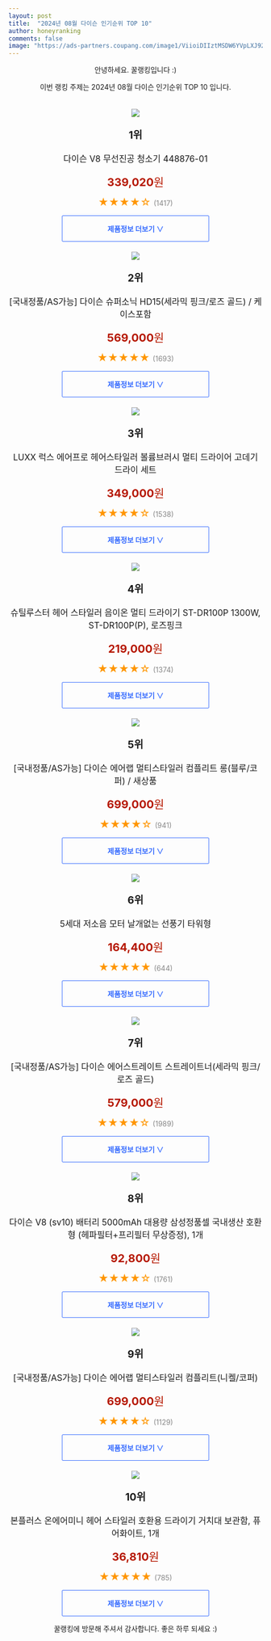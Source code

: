 ```yaml
---
layout: post
title:  "2024년 08월 다이슨 인기순위 TOP 10"
author: honeyranking
comments: false
image: "https://ads-partners.coupang.com/image1/ViioiDIIztMSDW6YVpLXJ92rvOnIp2E5FGJkOZc1x781Rle91oQZ-EzFKqShXUOMEbpB1O1Yg45IGbYJLnD-WdnH7JJDiZWRSWChSltXP3HwFHKwSbRm9v--9wje9McrDRtBhd0uHoJnajrO4ITOW-CK6s2-eKsrJO2fBIrlGHofobOYH-IGdplC2U4ekd_6NTTTo05EYW_-_ySHYJKhr7VGFm-hyTVGF1-nPRU97frFtSuqAG09vkKy0fsufpDBH4ACPD7B0GYPf6sXJ8WuWnkP8Oqca-EFVw=="
---
```

<p style="text-align: center;">안녕하세요. 꿀랭킹입니다 :)</p>
<p style="text-align: center;">이번 랭킹 주제는 2024년 08월 다이슨 인기순위 TOP 10 입니다.</p><center><img src="https://ads-partners.coupang.com/image1/ViioiDIIztMSDW6YVpLXJ92rvOnIp2E5FGJkOZc1x781Rle91oQZ-EzFKqShXUOMEbpB1O1Yg45IGbYJLnD-WdnH7JJDiZWRSWChSltXP3HwFHKwSbRm9v--9wje9McrDRtBhd0uHoJnajrO4ITOW-CK6s2-eKsrJO2fBIrlGHofobOYH-IGdplC2U4ekd_6NTTTo05EYW_-_ySHYJKhr7VGFm-hyTVGF1-nPRU97frFtSuqAG09vkKy0fsufpDBH4ACPD7B0GYPf6sXJ8WuWnkP8Oqca-EFVw==" style="margin-top:20px" /></center><p style="text-align: center; font-size: 20px"><b>1위</b></p><p style="text-align: center; font-size: 17px">다이슨 V8 무선진공 청소기 448876-01</p><p style="text-align: center;"><span style="color: #b61800; font-size: 22px;"><b>339,020</b>원</span></p><p style="text-align: center;"><span style="color: #ff9600; font-size: 20px;">★★★★☆ </span><span style="color: #878787;">(1417)</span></p><center><a href="https://link.coupang.com/re/AFFSDP?lptag=AF3899140&subid=honeyrank&pageKey=7610643441&itemId=20155598812&vendorItemId=87248384030&traceid=V0-153-8d5a678dd0705610&requestid=20240823050000227316330938&token=31850C%7CMIXED"><div style="font-size: 14px; display: inline-block; padding: 15px 90px; color: #346aff; border-radius: 2px; border: 1px solid #346aff; cursor: pointer;"><b>제품정보 더보기 &or;</b></div></a></center><center><img src="https://ads-partners.coupang.com/image1/SPTWdEEMvLwE3P0SSLRAqdi4s_jtoKz_G2VkUY_ql0kuG80J0EqxbIo9CX--HWuz5gk_1HlgB4MgYf3wxYnBY7J9ALr0dF8uPPrSfKAcpK86cmTXSNHQiulh4nKTTyuxnpRh-m3fW0dFvopjJcxFWLtQAiCTmFA7gzUnbsW6tpS6e2l2e9gUB8dxbS9_798KITmMhaRTyZ-A9pSOiPP2vBz9GCqwq-CUMHFe4_GpOdcHOeCmPhGD4gAR6l2lPmU3KciZL7qfg2_aOk9517gZTwwaRtO6Dx_uRRvO9Gjah2WqLm_nP1K1X-BD" style="margin-top:20px" /></center><p style="text-align: center; font-size: 20px"><b>2위</b></p><p style="text-align: center; font-size: 17px">[국내정품/AS가능] 다이슨 슈퍼소닉 HD15(세라믹 핑크/로즈 골드) / 케이스포함</p><p style="text-align: center;"><span style="color: #b61800; font-size: 22px;"><b>569,000</b>원</span></p><p style="text-align: center;"><span style="color: #ff9600; font-size: 20px;">★★★★★ </span><span style="color: #878787;">(1693)</span></p><center><a href="https://link.coupang.com/re/AFFSDP?lptag=AF3899140&subid=honeyrank&pageKey=8103797175&itemId=22931785099&vendorItemId=90173905699&traceid=V0-153-0891f189f4ac2913&requestid=20240823050000227316330938&token=31850C%7CMIXED"><div style="font-size: 14px; display: inline-block; padding: 15px 90px; color: #346aff; border-radius: 2px; border: 1px solid #346aff; cursor: pointer;"><b>제품정보 더보기 &or;</b></div></a></center><center><img src="https://ads-partners.coupang.com/image1/4Pl9GpFGHU265h4W4LZSYH5DsWHRwzZGhVw-0mch_QpM5kdVMvQ-_UwjM3vgVxDvOAzCUBBXriU-Ao8gjHP1kqQNdpYQvtDmvZZ7-znSc0DzW0mjtGgCDnsBGFTmeJ8byKwEumbb4V9DnevkI3x73yu75y__R_Lc693tt6Z-UkPj36ZxE3gD__Cr_qtwrEWu3Vnnzg4nDIu83sLwsJwG-737TiGodGpfMn-5Etz-ZDTfCJEWxgy8k1_lxP5SVttWaFrP9tsGowdZMel63fScjLPT7anKweXTyIlyNHIlA8DWmAsKp0LWLTr5Q3WQTg==" style="margin-top:20px" /></center><p style="text-align: center; font-size: 20px"><b>3위</b></p><p style="text-align: center; font-size: 17px">LUXX 럭스 에어프로 헤어스타일러 볼륨브러시 멀티 드라이어 고데기 드라이 세트</p><p style="text-align: center;"><span style="color: #b61800; font-size: 22px;"><b>349,000</b>원</span></p><p style="text-align: center;"><span style="color: #ff9600; font-size: 20px;">★★★★☆ </span><span style="color: #878787;">(1538)</span></p><center><a href="https://link.coupang.com/re/AFFSDP?lptag=AF3899140&subid=honeyrank&pageKey=7814324435&itemId=21205437807&vendorItemId=88266672303&traceid=V0-153-a302f32185e03d60&clickBeacon=1cf41e90-60c1-11ef-90ef-b11ebefe0a55%7E3&requestid=20240823050000227316330938&token=31850C%7CMIXED"><div style="font-size: 14px; display: inline-block; padding: 15px 90px; color: #346aff; border-radius: 2px; border: 1px solid #346aff; cursor: pointer;"><b>제품정보 더보기 &or;</b></div></a></center><center><img src="https://ads-partners.coupang.com/image1/I6UPEWNfCa3skP61I3nUYk2PQhrIoY-k4wlFmsZgTMmbqT5Zup-tS4E53uWeSA1QtRRnSce3GoBbnHfV_zVOihOmjpXUM7JyUWnxHQQsNnltZYZUOFnlH_Ev0vtdVsAebnrqypxxRf--EMrTV-IOPF5er90F9KQ6psu4OJXQroUs5Jb-EiNgCpp65auGJnvXecmehGymARM3gnefXKr46SKcKKzGkrepIpqemc1XKlLqGGBwXecgTth6HNKvGLLlM99YavCQMUaVjQ2eZGAuhMsoDKxhhj8IKgP4JPlvKA==" style="margin-top:20px" /></center><p style="text-align: center; font-size: 20px"><b>4위</b></p><p style="text-align: center; font-size: 17px">슈틸루스터 헤어 스타일러 음이온 멀티 드라이기 ST-DR100P 1300W, ST-DR100P(P), 로즈핑크</p><p style="text-align: center;"><span style="color: #b61800; font-size: 22px;"><b>219,000</b>원</span></p><p style="text-align: center;"><span style="color: #ff9600; font-size: 20px;">★★★★☆ </span><span style="color: #878787;">(1374)</span></p><center><a href="https://link.coupang.com/re/AFFSDP?lptag=AF3899140&subid=honeyrank&pageKey=8135289222&itemId=23108345563&vendorItemId=90141611484&traceid=V0-153-23c92a47af89cf3a&clickBeacon=1cf41e90-60c1-11ef-87e8-f744010ddd61%7E3&requestid=20240823050000227316330938&token=31850C%7CMIXED"><div style="font-size: 14px; display: inline-block; padding: 15px 90px; color: #346aff; border-radius: 2px; border: 1px solid #346aff; cursor: pointer;"><b>제품정보 더보기 &or;</b></div></a></center><center><img src="https://ads-partners.coupang.com/image1/TGXqgpcEqlg81E46TF1QDgATXgFgirBgDGoz9S4ZNc8wqGgYJqkCONYuX7ReSVKf-R1ugNyiWismBbY1ieUZzpmPNP2AEpzKnh5SCr_C7DdmDYN8cCoQ9z47LZlbwpV3tovGDfgWUbHYaEYwK5rNQoanTpxUpcHkD7ulTRfn7nBBCLtWG6VTjGcxYskS0pMJZSG8UMVMNmliKgom2lCKqoBBr5OOj5nWj9vYpcifOpwANMzX9iEGqxdXTT5GDdbUHF_mqiqQFsxU7-rSC5UjSDyLlP_61Kl9CbQaGVJq-1vyU6hwI6EiLRQ=" style="margin-top:20px" /></center><p style="text-align: center; font-size: 20px"><b>5위</b></p><p style="text-align: center; font-size: 17px">[국내정품/AS가능] 다이슨 에어랩 멀티스타일러 컴플리트 롱(블루/코퍼) / 새상품</p><p style="text-align: center;"><span style="color: #b61800; font-size: 22px;"><b>699,000</b>원</span></p><p style="text-align: center;"><span style="color: #ff9600; font-size: 20px;">★★★★☆ </span><span style="color: #878787;">(941)</span></p><center><a href="https://link.coupang.com/re/AFFSDP?lptag=AF3899140&subid=honeyrank&pageKey=7357669559&itemId=18948915018&vendorItemId=85476741064&traceid=V0-153-67df80e8e2eb5a32&requestid=20240823050000227316330938&token=31850C%7CMIXED"><div style="font-size: 14px; display: inline-block; padding: 15px 90px; color: #346aff; border-radius: 2px; border: 1px solid #346aff; cursor: pointer;"><b>제품정보 더보기 &or;</b></div></a></center><center><img src="https://ads-partners.coupang.com/image1/4x9aPZSEVDPJ9tkB424PreTzJdB2LUlONAL7hj7U7A5sQmyZcIletinH2gFBVhyaaAYawfC7dOQ8EenJBEXeGCECSHKA3LE6A0z7k_R2QInuHMgF1-71RamUyhfUIek2OfeOffBR-49235bSpU8EjM71r7xhew5yWhczEbBPeyzSSIxbRibOBLy9PAoAXmQw2ABVIF-woCzvSpwPUJD_JsrbaK8qgPRoVbt7xR3oY6_LDgFV4pGQ--JLJJBQ_SdXTJ-kaC8ND0pb17yCrpP1NfXoV85IzzJX9e5LxUUStDv7st1etf5dPtXTE9lEayw=" style="margin-top:20px" /></center><p style="text-align: center; font-size: 20px"><b>6위</b></p><p style="text-align: center; font-size: 17px">5세대 저소음 모터 날개없는 선풍기 타워형</p><p style="text-align: center;"><span style="color: #b61800; font-size: 22px;"><b>164,400</b>원</span></p><p style="text-align: center;"><span style="color: #ff9600; font-size: 20px;">★★★★★ </span><span style="color: #878787;">(644)</span></p><center><a href="https://link.coupang.com/re/AFFSDP?lptag=AF3899140&subid=honeyrank&pageKey=7987740493&itemId=22191170811&vendorItemId=89544405501&traceid=V0-153-f02a803120acb871&clickBeacon=1cf41e90-60c1-11ef-9b13-30d5c04da6b2%7E3&requestid=20240823050000227316330938&token=31850C%7CMIXED"><div style="font-size: 14px; display: inline-block; padding: 15px 90px; color: #346aff; border-radius: 2px; border: 1px solid #346aff; cursor: pointer;"><b>제품정보 더보기 &or;</b></div></a></center><center><img src="https://ads-partners.coupang.com/image1/NMHfHgugoK2XUZBONCYUOXd1hFYAF3BaK3Xkuw4X0tEVuLj7H0lphwRbRMcprU5UaonudIHFMKw9xuYvbwpDSnn51L0-h0zNuTlhZiUb2OQ5xGGFQ7Ij2Fm-2ENSe5s3VhTZya67n-oax1pDNT3j8gaWOUEf7xkgcnTmE3VoQb8Tzp9VpMYaytO2d5GXRQmQ3vmYhT6cqe9GnHoRnr9BQvNL-CxlaYJ9WTQb3mvBDbJkMTj_OBpI0-ih86afq3OcQes-Ug9xoORAmZ9oXdLoWr6XH8Oc9qQqf9uP9oNZW64SL-LbZ4tLpZLY" style="margin-top:20px" /></center><p style="text-align: center; font-size: 20px"><b>7위</b></p><p style="text-align: center; font-size: 17px">[국내정품/AS가능] 다이슨 에어스트레이트 스트레이트너(세라믹 핑크/로즈 골드)</p><p style="text-align: center;"><span style="color: #b61800; font-size: 22px;"><b>579,000</b>원</span></p><p style="text-align: center;"><span style="color: #ff9600; font-size: 20px;">★★★★☆ </span><span style="color: #878787;">(1989)</span></p><center><a href="https://link.coupang.com/re/AFFSDP?lptag=AF3899140&subid=honeyrank&pageKey=8051503105&itemId=22583342040&vendorItemId=89934631403&traceid=V0-153-de49bd817ad572f6&requestid=20240823050000227316330938&token=31850C%7CMIXED"><div style="font-size: 14px; display: inline-block; padding: 15px 90px; color: #346aff; border-radius: 2px; border: 1px solid #346aff; cursor: pointer;"><b>제품정보 더보기 &or;</b></div></a></center><center><img src="https://ads-partners.coupang.com/image1/MiBNO2ZUCe3YsQxBMvbFfy8eJ9J_FE-0xX0jsNtKd7V25HCjE63JacGNFtvCavKnzQt82-c53qgkkX3vXjRXE7w-kzi7rMXiwsKheHHTR0eMVlNp7WxckEywytWCU8wnY3OOQDXbnE5aPjv5jFqROa1tdDmJoROP26WGWf8AemnS_whLKFCh4rv5uPn8TVtuJlUgNZivvrsAbc-7rhkDQ6jJ_F48LrIue7xZKb9BF3XDq3gXS2bd0UzOskfdq1YypZJtJ6JL9kpsFP7cWSQMS3F53941gpbc0O3tMlfCp-qYO8BBVjzhUQdaXgGnnw==" style="margin-top:20px" /></center><p style="text-align: center; font-size: 20px"><b>8위</b></p><p style="text-align: center; font-size: 17px">다이슨 V8 (sv10) 배터리 5000mAh 대용량 삼성정품셀 국내생산 호환형 (헤파필터+프리필터 무상증정), 1개</p><p style="text-align: center;"><span style="color: #b61800; font-size: 22px;"><b>92,800</b>원</span></p><p style="text-align: center;"><span style="color: #ff9600; font-size: 20px;">★★★★☆ </span><span style="color: #878787;">(1761)</span></p><center><a href="https://link.coupang.com/re/AFFSDP?lptag=AF3899140&subid=honeyrank&pageKey=7405555638&itemId=19176629495&vendorItemId=86294618066&traceid=V0-153-82a5df11e96735b2&clickBeacon=1cf41e90-60c1-11ef-91d8-fd39462348ed%7E3&requestid=20240823050000227316330938&token=31850C%7CMIXED"><div style="font-size: 14px; display: inline-block; padding: 15px 90px; color: #346aff; border-radius: 2px; border: 1px solid #346aff; cursor: pointer;"><b>제품정보 더보기 &or;</b></div></a></center><center><img src="https://ads-partners.coupang.com/image1/YSu0_3VLmuPXPD5_YTJMT7D5WCw4mChDYaKH-vWd4Z3RCGf7wFo0PL67-Ao-kggLpeJorVhCw27mz7VD5780b3Zv46RMQGdNjC5QI4Qg4WJcObAnyPOTfZOUY_fOkKuVi8W0EZZx6gXSjgEnAKC11Er4kFhK10LbKoW6NyasrAUzsFjXanwsKXhvLv-IbLsNwWIRttcN9uzx0izt1oWR1Ueg1ruDgUCQLiecSErMirv0tdEa0xj5WOY0m0BvEBGsTQIGCekiK_fitwZ04IPZtOX3b_fJthFZ9kjcjFWTyF9gOR0jmT3vp7k=" style="margin-top:20px" /></center><p style="text-align: center; font-size: 20px"><b>9위</b></p><p style="text-align: center; font-size: 17px">[국내정품/AS가능] 다이슨 에어랩 멀티스타일러 컴플리트(니켈/코퍼)</p><p style="text-align: center;"><span style="color: #b61800; font-size: 22px;"><b>699,000</b>원</span></p><p style="text-align: center;"><span style="color: #ff9600; font-size: 20px;">★★★★☆ </span><span style="color: #878787;">(1129)</span></p><center><a href="https://link.coupang.com/re/AFFSDP?lptag=AF3899140&subid=honeyrank&pageKey=7357669559&itemId=17364526324&vendorItemId=86636395371&traceid=V0-153-67df80e8e2eb5a32&requestid=20240823050000227316330938&token=31850C%7CMIXED"><div style="font-size: 14px; display: inline-block; padding: 15px 90px; color: #346aff; border-radius: 2px; border: 1px solid #346aff; cursor: pointer;"><b>제품정보 더보기 &or;</b></div></a></center><center><img src="https://ads-partners.coupang.com/image1/d4y1RH-CPreDnxjLd2Tlr-O6cn59ArG61JwCbQC29xFH5XaXyYzQ0rSr1a7RsvR_krPcsytaBZOTTxvwrKo2voPFIgVxMV5Lx6WzqYfNKCl6zmUEkPJeBe5I0krNKkWCb8PttRM6HSKpVfauxa7hnomZQPN1noPFHBbeJx3Q4g9ECWUmV0uXS1XiahPAzxefN0vZ_VqnrpUdz4NnHYwodirOko9JV6FftJVFE1f6X4CXPE-tB0g_iH87W1L7hiaVFG0IA1A4T55Bus_c-XouOYvxAuGh4BPeCsahZTPqalAVaJlK4F0fjmZpKGezpyY=" style="margin-top:20px" /></center><p style="text-align: center; font-size: 20px"><b>10위</b></p><p style="text-align: center; font-size: 17px">본플러스 온에어미니 헤어 스타일러 호환용 드라이기 거치대 보관함, 퓨어화이트, 1개</p><p style="text-align: center;"><span style="color: #b61800; font-size: 22px;"><b>36,810</b>원</span></p><p style="text-align: center;"><span style="color: #ff9600; font-size: 20px;">★★★★★ </span><span style="color: #878787;">(785)</span></p><center><a href="https://link.coupang.com/re/AFFSDP?lptag=AF3899140&subid=honeyrank&pageKey=7881135668&itemId=21553735482&vendorItemId=88686270454&traceid=V0-153-0745e5b264d2882f&clickBeacon=1cf41e90-60c1-11ef-8203-a428bc36fc6f%7E3&requestid=20240823050000227316330938&token=31850C%7CMIXED"><div style="font-size: 14px; display: inline-block; padding: 15px 90px; color: #346aff; border-radius: 2px; border: 1px solid #346aff; cursor: pointer;"><b>제품정보 더보기 &or;</b></div></a></center><p style="text-align: center;">꿀랭킹에 방문해 주셔서 감사합니다. 좋은 하루 되세요 :)</p>